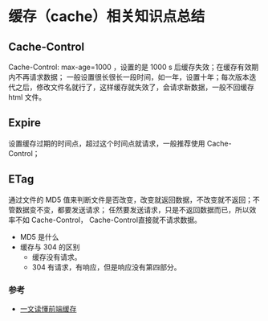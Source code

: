 # 缓存（cache）相关知识点总结

## Cache-Control
Cache-Control: max-age=1000 ，设置的是 1000 s 后缓存失效；在缓存有效期内不再请求数据；
一般设置很长很长一段时间，如一年，设置十年；每次版本迭代之后，修改文件名就行了，这样缓存就失效了，会请求新数据，一般不回缓存 html 文件。
## Expire
设置缓存过期的时间点，超过这个时间点就请求，一般推荐使用 Cache-Control；
## ETag
通过文件的 MD5 值来判断文件是否改变，改变就返回数据，不改变就不返回；不管数据变不变，都要发送请求；
任然要发送请求，只是不返回数据而已，所以效率不如 Cache-Control， Cache-Control直接就不请求数据。
- MD5 是什么
- 缓存与 304 的区别
    - 缓存没有请求。
    - 304 有请求，有响应，但是响应没有第四部分。

### 参考
- [一文读懂前端缓存](https://mp.weixin.qq.com/s/e42vFNPPxt7zcd1N0Li7pg)
